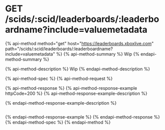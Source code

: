 # GET /scids/:scid/leaderboards/:leaderboardname?include=valuemetadata

{% api-method method="get" host="https://leaderboards.xboxlive.com" path="/scids/:scid/leaderboards/:leaderboardname?include=valuemetadata" %}
{% api-method-summary %}
Wip
{% endapi-method-summary %}

{% api-method-description %}
Wip
{% endapi-method-description %}

{% api-method-spec %}
{% api-method-request %}

{% api-method-response %}
{% api-method-response-example httpCode=200 %}
{% api-method-response-example-description %}

{% endapi-method-response-example-description %}
```

```
{% endapi-method-response-example %}
{% endapi-method-response %}
{% endapi-method-spec %}
{% endapi-method %}